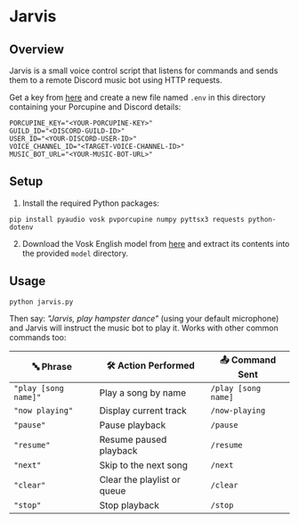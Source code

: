 # Jarvis

## Overview
Jarvis is a small voice control script that listens for commands and sends them
to a remote Discord music bot using HTTP requests.

Get a key from [here](https://console.picovoice.ai/signup) and create a new file
named `.env` in this directory containing your Porcupine and Discord details:

```
PORCUPINE_KEY="<YOUR-PORCUPINE-KEY>"
GUILD_ID="<DISCORD-GUILD-ID>"
USER_ID="<YOUR-DISCORD-USER-ID>"
VOICE_CHANNEL_ID="<TARGET-VOICE-CHANNEL-ID>"
MUSIC_BOT_URL="<YOUR-MUSIC-BOT-URL>"
```

## Setup
1. Install the required Python packages:

```
pip install pyaudio vosk pvporcupine numpy pyttsx3 requests python-dotenv
```

2. Download the Vosk English model from
   [here](https://alphacephei.com/vosk/models/vosk-model-en-us-0.22.zip) and
   extract its contents into the provided `model` directory.


## Usage
`python jarvis.py`

Then say: _"Jarvis, play hampster dance"_ (using your default microphone) and Jarvis
will instruct the music bot to play it. Works with other common commands too:

| 🔤 Phrase              | 🛠️ Action Performed               | 📤 Command Sent                              |
| ---------------------- | ---------------------------------- | --------------------------------------------- |
| `"play [song name]"`   | Play a song by name                | `/play [song name]`                           |
| `"now playing"`        | Display current track              | `/now-playing`                                |
| `"pause"`              | Pause playback                     | `/pause`                                      |
| `"resume"`             | Resume paused playback             | `/resume`                                     |
| `"next"`               | Skip to the next song              | `/next`                                       |
| `"clear"`              | Clear the playlist or queue        | `/clear`                                      |
| `"stop"`               | Stop playback                      | `/stop`                                       |
